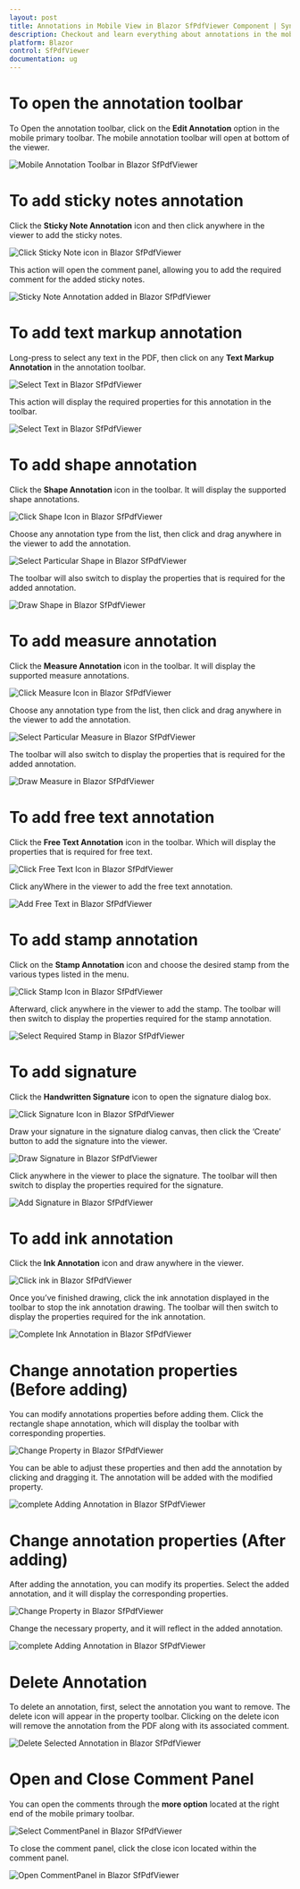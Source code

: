 ```yaml
---
layout: post
title: Annotations in Mobile View in Blazor SfPdfViewer Component | Syncfusion
description: Checkout and learn everything about annotations in the mobile view using the Syncfusion Blazor SfPdfViewer component and more.
platform: Blazor
control: SfPdfViewer
documentation: ug
---
```


# To open the annotation toolbar

To Open the annotation toolbar, click on the **Edit Annotation** option in the mobile primary toolbar. The mobile annotation toolbar will open at bottom of the viewer.

![Mobile Annotation Toolbar in Blazor SfPdfViewer](../../pdfviewer-2/images/open-annotation-toolbar.gif)

# To add sticky notes annotation

Click the **Sticky Note Annotation** icon and then click anywhere in the viewer to add the sticky notes. 

![Click Sticky Note icon in Blazor SfPdfViewer](../../pdfviewer-2/images/click-stickynote-annotation.png)

This action will open the comment panel, allowing you to add the required comment for the added sticky notes.

![Sticky Note Annotation added in Blazor SfPdfViewer](../../pdfviewer-2/images/sticky-note-added.png)

# To add text markup annotation

Long-press to select any text in the PDF, then click on any **Text Markup Annotation** in the annotation toolbar. 

![Select Text in Blazor SfPdfViewer](../../pdfviewer-2/images/select-text-for-text-markup.png)

This action will display the required properties for this annotation in the toolbar.

![Select Text in Blazor SfPdfViewer](../../pdfviewer-2/images/text-markup-added-for-selected-text.png)

# To add shape annotation

Click the **Shape Annotation** icon in the toolbar. It will display the supported shape annotations.

![Click Shape Icon in Blazor SfPdfViewer](../../pdfviewer-2/images/click-shape-icon.png)

Choose any annotation type from the list, then click and drag anywhere in the viewer to add the annotation. 

![Select Particular Shape in Blazor SfPdfViewer](../../pdfviewer-2/images/select-required-shape.png)

The toolbar will also switch to display the properties that is required for the added annotation.

![Draw Shape in Blazor SfPdfViewer](../../pdfviewer-2/images/add-selected-shape-annotation.png)

# To add measure annotation

Click the **Measure Annotation** icon in the toolbar. It will display the supported measure annotations.

![Click Measure Icon in Blazor SfPdfViewer](../../pdfviewer-2/images/click-measure-icon.png)

Choose any annotation type from the list, then click and drag anywhere in the viewer to add the annotation.

![Select Particular Measure in Blazor SfPdfViewer](../../pdfviewer-2/images/select-required-measure.png)

The toolbar will also switch to display the properties that is required for the added annotation.

![Draw Measure in Blazor SfPdfViewer](../../pdfviewer-2/images/add-selected-measure-annotation.png)

# To add free text annotation

Click the **Free Text Annotation** icon in the toolbar. Which will display the properties that is required for free text.

![Click Free Text Icon in Blazor SfPdfViewer](../../pdfviewer-2/images/click-free-text-annotation.png)

Click anyWhere in the viewer to add the free text annotation.

![Add Free Text in Blazor SfPdfViewer](../../pdfviewer-2/images/add-free-text-viewer.png)

# To add stamp annotation

Click on the **Stamp Annotation** icon and choose the desired stamp from the various types listed in the menu. 

![Click Stamp Icon in Blazor SfPdfViewer](../../pdfviewer-2/images/open-list-of-stamp.png)

Afterward, click anywhere in the viewer to add the stamp. The toolbar will then switch to display the properties required for the stamp annotation.

![Select Required Stamp in Blazor SfPdfViewer](../../pdfviewer-2/images/add-selected-stamp.png)

# To add signature

Click the **Handwritten Signature** icon to open the signature dialog box. 

![Click Signature Icon in Blazor SfPdfViewer](../../pdfviewer-2/images/open-signature-dialog.png)

Draw your signature in the signature dialog canvas, then click the ‘Create’ button to add the signature into the viewer. 

![Draw Signature in Blazor SfPdfViewer](../../pdfviewer-2/images/draw-signature-in-dialog.png)

Click anywhere in the viewer to place the signature. The toolbar will then switch to display the properties required for the signature.

![Add Signature in Blazor SfPdfViewer](../../pdfviewer-2/images/add-signature-to-viewer.png)

# To add ink annotation

Click the **Ink Annotation** icon and draw anywhere in the viewer. 

![Click ink in Blazor SfPdfViewer](../../pdfviewer-2/images/click-ink-annotation.png)

Once you’ve finished drawing, click the ink annotation displayed in the toolbar to stop the ink annotation drawing. The toolbar will then switch to display the properties required for the ink annotation.

![Complete Ink Annotation in Blazor SfPdfViewer](../../pdfviewer-2/images/complete-ink-annotation.png)

# Change annotation properties (Before adding)

You can modify annotations properties before adding them. Click the rectangle shape annotation, which will display the toolbar with corresponding properties. 

![Change Property in Blazor SfPdfViewer](../../pdfviewer-2/images/change-property-before-adding.png)

You can be able to adjust these properties and then add the annotation by clicking and dragging it. The annotation will be added with the modified property.

![complete Adding Annotation in Blazor SfPdfViewer](../../pdfviewer-2/images/complete-annotation-before-adding.png)

# Change annotation properties (After adding)

After adding the annotation, you can modify its properties. Select the added annotation, and it will display the corresponding properties. 

![Change Property in Blazor SfPdfViewer](../../pdfviewer-2/images/change-property-after-adding.png)

Change the necessary property, and it will reflect in the added annotation.

![complete Adding Annotation in Blazor SfPdfViewer](../../pdfviewer-2/images/complete-annotation-after-adding.png)

# Delete Annotation

To delete an annotation, first, select the annotation you want to remove. The delete icon will appear in the property toolbar. Clicking on the delete icon will remove the annotation from the PDF along with its associated comment.

![Delete Selected Annotation in Blazor SfPdfViewer](../../pdfviewer-2/images/delete-selected-annotation.png)

# Open and Close Comment Panel

You can open the comments through the **more option** located at the right end of the mobile primary toolbar.

![Select CommentPanel in Blazor SfPdfViewer](../../pdfviewer-2/images/select-comment-panel-icon.png)

To close the comment panel, click the close icon located within the comment panel.

![Open CommentPanel in Blazor SfPdfViewer](../../pdfviewer-2/images/open-cooment-panel.png)
